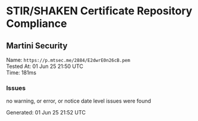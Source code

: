# STIR/SHAKEN Certificate Repository Compliance

## Martini Security

Name: `https://p.mtsec.me/2884/E2dwrE0n26cB.pem`\
Tested At: 01 Jun 25 21:50 UTC\
Time: 181ms

### Issues

no warning, or error, or notice date level issues were found

Generated: 01 Jun 25 21:52 UTC